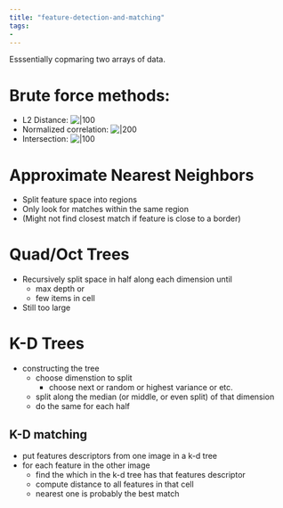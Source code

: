 ```yaml
---
title: "feature-detection-and-matching"
tags: 
- 
---
```


Esssentially copmaring two arrays of data. 

# Brute force methods:
- L2 Distance: ![|100](https://i.imgur.com/tVCfuZt.png)
- Normalized correlation: ![|200](https://i.imgur.com/LVnJIXo.png)
- Intersection: ![|100](https://i.imgur.com/fK8QN6y.png)

# Approximate Nearest Neighbors
- Split feature space into regions
- Only look for matches within the same region
- (Might not find closest match if feature is close to a border)

# Quad/Oct Trees
- Recursively split space in half along each dimension until 
	- max depth or 
	- few items in cell
- Still too large
	
# K-D Trees
- constructing the tree
	- choose dimenstion to split
		- choose next or random or highest variance or etc.
	- split along the median (or middle, or even split) of that dimension
	- do the same for each half
## K-D matching
- put features descriptors from one image in a k-d tree
- for each feature in the other image
	- find the which in the k-d tree has that features descriptor
	- compute distance to all features in that cell
	- nearest one is probably the best match
